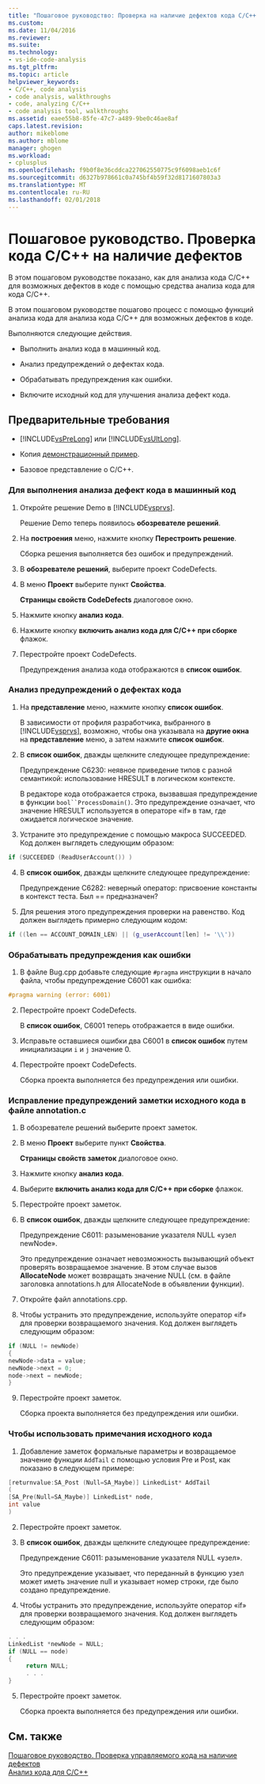 ```yaml
---
title: "Пошаговое руководство: Проверка на наличие дефектов кода C/C++ | Документы Microsoft"
ms.custom: 
ms.date: 11/04/2016
ms.reviewer: 
ms.suite: 
ms.technology:
- vs-ide-code-analysis
ms.tgt_pltfrm: 
ms.topic: article
helpviewer_keywords:
- C/C++, code analysis
- code analysis, walkthroughs
- code, analyzing C/C++
- code analysis tool, walkthroughs
ms.assetid: eaee55b8-85fe-47c7-a489-9be0c46ae8af
caps.latest.revision: 
author: mikeblome
ms.author: mblome
manager: ghogen
ms.workload:
- cplusplus
ms.openlocfilehash: f9b0f8e36cddca227062550775c9f6098aeb1c6f
ms.sourcegitcommit: d6327b978661c0a745bf4b59f32d8171607803a3
ms.translationtype: MT
ms.contentlocale: ru-RU
ms.lasthandoff: 02/01/2018
---
```

# <a name="walkthrough-analyzing-cc-code-for-defects"></a>Пошаговое руководство. Проверка кода C/C++ на наличие дефектов
В этом пошаговом руководстве показано, как для анализа кода C/C++ для возможных дефектов в коде с помощью средства анализа кода для кода C/C++.  
  
 В этом пошаговом руководстве пошагово процесс с помощью функций анализа кода для анализа кода C/C++ для возможных дефектов в коде.  
  
 Выполняются следующие действия.  
  
-   Выполнить анализ кода в машинный код.  
  
-   Анализ предупреждений о дефектах кода.  
  
-   Обрабатывать предупреждения как ошибки.  
  
-   Включите исходный код для улучшения анализа дефект кода.  
  
## <a name="prerequisites"></a>Предварительные требования  
  
-   [!INCLUDE[vsPreLong](../code-quality/includes/vsprelong_md.md)] или [!INCLUDE[vsUltLong](../code-quality/includes/vsultlong_md.md)].  
  
-   Копия [демонстрационный пример](../code-quality/demo-sample.md).  
  
-   Базовое представление о C/C++.  
  
### <a name="to-run-code-defect-analysis-on-native-code"></a>Для выполнения анализа дефект кода в машинный код  
  
1.  Откройте решение Demo в [!INCLUDE[vsprvs](../code-quality/includes/vsprvs_md.md)].  
  
     Решение Demo теперь появилось **обозревателе решений**.  
  
2.  На **построения** меню, нажмите кнопку **Перестроить решение**.  
  
     Сборка решения выполняется без ошибок и предупреждений.  
  
3.  В **обозревателе решений**, выберите проект CodeDefects.  
  
4.  В меню **Проект** выберите пункт **Свойства**.  
  
     **Страницы свойств CodeDefects** диалоговое окно.  
  
5.  Нажмите кнопку **анализ кода**.  
  
6.  Нажмите кнопку **включить анализ кода для C/C++ при сборке** флажок.  
  
7.  Перестройте проект CodeDefects.  
  
     Предупреждения анализа кода отображаются в **список ошибок**.  
  
### <a name="to-analyze-code-defect-warnings"></a>Анализ предупреждений о дефектах кода  
  
1.  На **представление** меню, нажмите кнопку **список ошибок**.  
  
     В зависимости от профиля разработчика, выбранного в [!INCLUDE[vsprvs](../code-quality/includes/vsprvs_md.md)], возможно, чтобы она указывала на **другие окна** на **представление** меню, а затем нажмите **список ошибок**.  
  
2.  В **список ошибок**, дважды щелкните следующее предупреждение:  
  
     Предупреждение C6230: неявное приведение типов с разной семантикой: использование HRESULT в логическом контексте.  
  
     В редакторе кода отображается строка, вызвавшая предупреждение в функции `bool``ProcessDomain()`. Это предупреждение означает, что значение HRESULT используется в операторе «if» в там, где ожидается логическое значение.  
  
3.  Устраните это предупреждение с помощью макроса SUCCEEDED. Код должен выглядеть следующим образом:  
  
   ```cpp
   if (SUCCEEDED (ReadUserAccount()) )  
   ```  
  
4.  В **список ошибок**, дважды щелкните следующее предупреждение:  
  
     Предупреждение C6282: неверный оператор: присвоение константы в контекст теста. Был == предназначен?  
  
5.  Для решения этого предупреждения проверки на равенство. Код должен выглядеть примерно следующим кодом:  
  
   ```cpp
   if ((len == ACCOUNT_DOMAIN_LEN) || (g_userAccount[len] != '\\'))  
   ```  
  
### <a name="to-treat-warning-as-an-error"></a>Обрабатывать предупреждения как ошибки  
  
1.  В файле Bug.cpp добавьте следующие `#pragma` инструкции в начало файла, чтобы предупреждение C6001 как ошибка:  
  
   ```cpp
   #pragma warning (error: 6001)  
   ```  
  
2.  Перестройте проект CodeDefects.  
  
     В **список ошибок**, C6001 теперь отображается в виде ошибки.  
  
3.  Исправьте оставшиеся ошибки два C6001 в **список ошибок** путем инициализации `i` и `j` значение 0.  
  
4.  Перестройте проект CodeDefects.  
  
     Сборка проекта выполняется без предупреждения или ошибки.  
  
### <a name="to-correct-the-source-code-annotation-warnings-in-annotationc"></a>Исправление предупреждений заметки исходного кода в файле annotation.c  
  
1.  В обозревателе решений выберите проект заметок.  
  
2.  В меню **Проект** выберите пункт **Свойства**.  
  
     **Страницы свойств заметок** диалоговое окно.  
  
3.  Нажмите кнопку **анализ кода**.  
  
4.  Выберите **включить анализ кода для C/C++ при сборке** флажок.  
  
5.  Перестройте проект заметок.  
  
6.  В **список ошибок**, дважды щелкните следующее предупреждение:  
  
     Предупреждение C6011: разыменование указателя NULL «узел newNode».  
  
     Это предупреждение означает невозможность вызывающий объект проверять возвращаемое значение. В этом случае вызов **AllocateNode** может возвращать значение NULL (см. в файле заголовка annotations.h для AllocateNode в объявлении функции).  
  
7.  Откройте файл annotations.cpp.  
  
8.  Чтобы устранить это предупреждение, используйте оператор «if» для проверки возвращаемого значения. Код должен выглядеть следующим образом:  
  
   ```cpp
   if (NULL != newNode)  
   {  
   newNode->data = value;  
   newNode->next = 0;  
   node->next = newNode;  
   }
   ```
  
9. Перестройте проект заметок.  
  
     Сборка проекта выполняется без предупреждения или ошибки.  
  
### <a name="to-use-source-code-annotation"></a>Чтобы использовать примечания исходного кода  
  
1.  Добавление заметок формальные параметры и возвращаемое значение функции `AddTail` с помощью условия Pre и Post, как показано в следующем примере:  
  
   ```cpp
   [returnvalue:SA_Post (Null=SA_Maybe)] LinkedList* AddTail
   (
   [SA_Pre(Null=SA_Maybe)] LinkedList* node,
   int value
   )
   ```
  
2.  Перестройте проект заметок.  
  
3.  В **список ошибок**, дважды щелкните следующее предупреждение:  
  
     Предупреждение C6011: разыменование указателя NULL «узел».  
  
     Это предупреждение указывает, что переданный в функцию узел может иметь значение null и указывает номер строки, где было создано предупреждение.  
  
4.  Чтобы устранить это предупреждение, используйте оператор «if» для проверки возвращаемого значения. Код должен выглядеть следующим образом:  
  
   ```cpp
   . . .  
   LinkedList *newNode = NULL;   
   if (NULL == node)  
   {  
        return NULL;  
        . . .  
   }  
   ```  
  
5.  Перестройте проект заметок.  
  
     Сборка проекта выполняется без предупреждения или ошибки.  
  
## <a name="see-also"></a>См. также

[Пошаговое руководство. Проверка управляемого кода на наличие дефектов](../code-quality/walkthrough-analyzing-managed-code-for-code-defects.md)  
[Анализ кода для C/C++](../code-quality/code-analysis-for-c-cpp-overview.md)